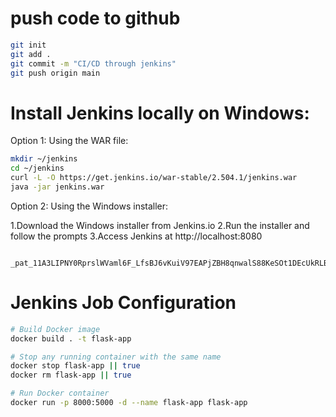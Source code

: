 # push code to github 
```bash
git init
git add .
git commit -m "CI/CD through jenkins"
git push origin main
```

# Install Jenkins locally on Windows:
Option 1: Using the WAR file:

```bash
mkdir ~/jenkins
cd ~/jenkins
curl -L -O https://get.jenkins.io/war-stable/2.504.1/jenkins.war
java -jar jenkins.war
```
Option 2: Using the Windows installer:

1.Download the Windows installer from Jenkins.io
2.Run the installer and follow the prompts
3.Access Jenkins at http://localhost:8080

```
    _pat_11A3LIPNY0RprslWVaml6F_LfsBJ6vKuiV97EAPjZBH8qnwalS88KeSOt1DEcUkRLBIXO6OXDWGCOO4Uwe
``` 
# Jenkins Job Configuration

```bash
# Build Docker image
docker build . -t flask-app

# Stop any running container with the same name
docker stop flask-app || true
docker rm flask-app || true

# Run Docker container
docker run -p 8000:5000 -d --name flask-app flask-app
```


